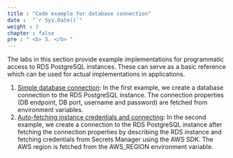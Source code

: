 ```yaml
---
title : "Code example for database connection"
date :  "`r Sys.Date()`" 
weight : 3 
chapter : false
pre : " <b> 3. </b> "
---
```


The labs in this section provide example implementations for programmatic access to RDS PostgreSQL instances. These can serve as a basic reference which can be used for actual implementations in applications.

1. [Simple database connection](3-1-sampledbconnect): In the first example, we create a database connection to the RDS PostgreSQL instance. The connection properties (DB endpoint, DB port, username and password) are fetched from environment variables.
2. [Auto-fetching instance credentials and connecting](3-2-autofetchingcredential): In the second example, we create a connection to the RDS PostgreSQL instance after fetching the connection properties by describing the RDS instance and fetching credentials from Secrets Manager using the AWS SDK. The AWS region is fetched from the AWS_REGION environment variable.

